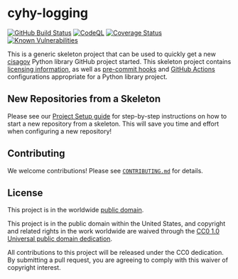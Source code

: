 # cyhy-logging #

[![GitHub Build Status](https://github.com/cisagov/cyhy-logging/workflows/build/badge.svg)](https://github.com/cisagov/cyhy-logging/actions)
[![CodeQL](https://github.com/cisagov/cyhy-logging/workflows/CodeQL/badge.svg)](https://github.com/cisagov/cyhy-logging/actions/workflows/codeql-analysis.yml)
[![Coverage Status](https://coveralls.io/repos/github/cisagov/cyhy-logging/badge.svg?branch=develop)](https://coveralls.io/github/cisagov/cyhy-logging?branch=develop)
[![Known Vulnerabilities](https://snyk.io/test/github/cisagov/cyhy-logging/develop/badge.svg)](https://snyk.io/test/github/cisagov/cyhy-logging)

This is a generic skeleton project that can be used to quickly get a
new [cisagov](https://github.com/cisagov) Python library GitHub
project started.  This skeleton project contains [licensing
information](LICENSE), as well as
[pre-commit hooks](https://pre-commit.com) and
[GitHub Actions](https://github.com/features/actions) configurations
appropriate for a Python library project.

## New Repositories from a Skeleton ##

Please see our [Project Setup guide](https://github.com/cisagov/development-guide/tree/develop/project_setup)
for step-by-step instructions on how to start a new repository from
a skeleton. This will save you time and effort when configuring a
new repository!

## Contributing ##

We welcome contributions!  Please see [`CONTRIBUTING.md`](CONTRIBUTING.md) for
details.

## License ##

This project is in the worldwide [public domain](LICENSE).

This project is in the public domain within the United States, and
copyright and related rights in the work worldwide are waived through
the [CC0 1.0 Universal public domain
dedication](https://creativecommons.org/publicdomain/zero/1.0/).

All contributions to this project will be released under the CC0
dedication. By submitting a pull request, you are agreeing to comply
with this waiver of copyright interest.
